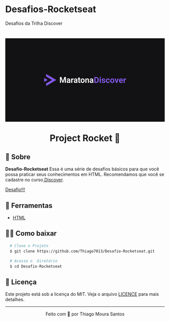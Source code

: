 # Desafios-Rocketseat

 Desafios da Trilha Discover

<h1 align="center">
   <img src="/Assets/Imagens/rocket.png" alt="">
  <p>Project Rocket 🚀</p>
</h1>

## 🧾 Sobre

**Desafio-Rocketseat** Essa é uma série de desafios básicos para que você possa praticar seus conhecimentos em HTML. Recomendamos que você se cadastre no curso<a href="https://www.rocketseat.com.br/discover"> Discover</a>.

<a href="https://app.rocketseat.com.br/discover/challenges/html-challenge">Desafio!!!</a>

## 🔧 Ferramentas

- [HTML](https://nodejs.org)

## 👨‍💻 Como baixar

```bash
  # Clone o Projeto
  $ git clone https://github.com/Thiago7013/Desafio-Rocketseat.git
```

```bash
  # Acesse o  Diretório
  $ cd Desafio-Rocketseat
```

## 📝 Licença

Este projeto está sob a licença do MIT. Veja o arquivo <a href="https://github.com/Thiago7013/Desafio-Rocketseat/blob/main/LICENSE">LICENCE</a> para mais detalhes.

---

<p align="center">Feito com 💙 por Thiago Moura Santos</p>
